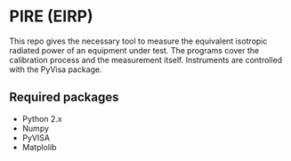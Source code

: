 PIRE (EIRP)
===========

This repo gives the necessary tool to measure the equivalent isotropic radiated power of an equipment under test.
The programs cover the calibration process and the measurement itself.
Instruments are controlled with the PyVisa package.

Required packages
-----------------
* Python 2.x
* Numpy
* PyVISA
* Matplolib
